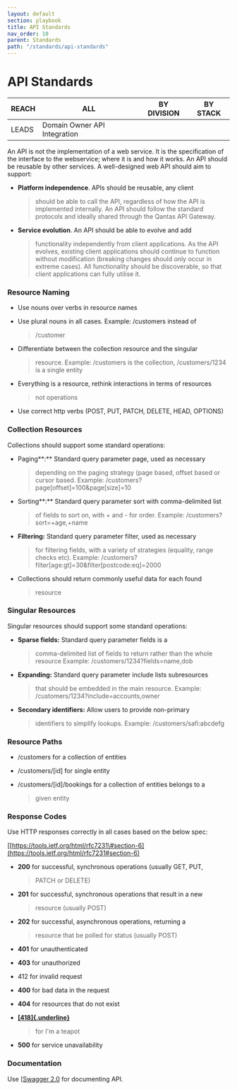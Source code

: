 ```yaml
---
layout: default
section: playbook
title: API Standards
nav_order: 10
parent: Standards
path: "/standards/api-standards"
---
```


# API Standards

| REACH | ALL                          | BY DIVISION | BY STACK |
| ----- | ---------------------------- | ----------- | -------- |
| LEADS | Domain Owner API Integration |             |          |

An API is not the implementation of a web service. It is the
specification of the interface to the webservice; where it is and how it
works. An API should be reusable by other services. A well-designed web
API should aim to support:

- **Platform independence**. APIs should be reusable, any client

  > should be able to call the API, regardless of how the API is
  > implemented internally. An API should follow the standard
  > protocols and ideally shared through the Qantas API Gateway.

- **Service evolution**. An API should be able to evolve and add
  > functionality independently from client applications. As the API
  > evolves, existing client applications should continue to function
  > without modification (breaking changes should only occur in
  > extreme cases). All functionality should be discoverable, so that
  > client applications can fully utilise it.

### Resource Naming

- Use nouns over verbs in resource names

- Use plural nouns in all cases. Example: /customers instead of

  > /customer

- Differentiate between the collection resource and the singular

  > resource. Example: /customers is the collection, /customers/1234
  > is a single entity

- Everything is a resource, rethink interactions in terms of resources

  > not operations

- Use correct http verbs (POST, PUT, PATCH, DELETE, HEAD, OPTIONS)

### Collection Resources

Collections should support some standard operations:

- Paging**:** Standard query parameter page, used as necessary

  > depending on the paging strategy (page based, offset based or
  > cursor based. Example: /customers?
  > page\[offset\]=100&page\[size\]=10

- Sorting**:** Standard query parameter sort with comma-delimited list

  > of fields to sort on, with + and - for order. Example:
  > /customers?sort=+age,+name

- **Filtering:** Standard query parameter filter, used as necessary

  > for filtering fields, with a variety of strategies (equality,
  > range checks etc). Example:
  > /customers?filter\[age:gt\]=30&filter\[postcode:eq\]=2000

- Collections should return commonly useful data for each found
  > resource

### Singular Resources

Singular resources should support some standard operations:

- **Sparse fields:** Standard query parameter fields is a

  > comma-delimited list of fields to return rather than the whole
  > resource Example: /customers/1234?fields=name,dob

- **Expanding:** Standard query parameter include lists subresources

  > that should be embedded in the main resource. Example:
  > /customers/1234?include=accounts,owner

- **Secondary identifiers:** Allow users to provide non-primary
  > identifiers to simplify lookups. Example: /customers/safi:abcdefg

### Resource Paths

- /customers for a collection of entities

- /customers/\[id\] for single entity

- /customers/\[id\]/bookings for a collection of entities belongs to a
  > given entity

### Response Codes

Use HTTP responses correctly in all cases based on the below spec:

[[https://tools.ietf.org/html/rfc7231\#section-6](https://tools.ietf.org/html/rfc7231#section-6)

- **200** for successful, synchronous operations (usually GET, PUT,

  > PATCH or DELETE)

- **201** for successful, synchronous operations that result in a new

  > resource (usually POST)

- **202** for successful, asynchronous operations, returning a

  > resource that be polled for status (usually POST)

- **401** for unauthenticated

- **403** for unauthorized

- 412 for invalid request

- **400** for bad data in the request

- **404** for resources that do not exist

- [**[418]{.underline}**](https://developer.mozilla.org/en-US/docs/Web/HTTP/Status/418)

  > for I'm a teapot

- **500** for service unavailability

### Documentation

Use [[Swagger 2.0](https://swagger.io/) for documenting
API.
